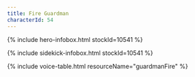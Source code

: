 ```yaml
---
title: Fire Guardman
characterId: 54
---
```


{% include hero-infobox.html stockId=10541 %}

{% include sidekick-infobox.html stockId=10541  %}

{% include voice-table.html resourceName="guardmanFire"
%}
